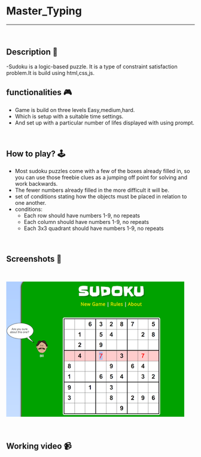 # **Master_Typing**

---

<br>

## **Description 📃** 
-Sudoku is a logic-based puzzle. It is a type of constraint satisfaction problem.It is build using html,css,js.


## **functionalities 🎮** 
- Game is build on three levels Easy,medium,hard.
- Which is setup with a suitable time settings.
- And set up with a particular number of lifes displayed with using prompt.
<br>

## **How to play? 🕹️**
- Most sudoku puzzles come with a few of the boxes already filled in, so you can use those freebie clues as a jumping off point for solving and work backwards.
- The fewer numbers already filled in the more difficult it will be.
- set of conditions stating how the objects must be placed in relation to one another.
- conditions:
  - Each row should have numbers 1-9, no repeats
  - Each column should have numbers 1-9, no repeats
  - Each 3x3 quadrant should have numbers 1-9, no repeats
  
<br>

## **Screenshots 📸**

<br>

![image](../../assets/images/sudoku.png)

<br>

## **Working video 📹**
<!-- add your working video over here -->
